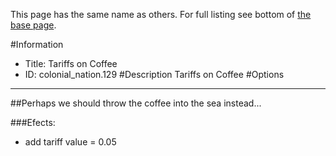 This page has the same name as others. For full listing see bottom of [the base page](tariffs_on_coffee.md).

#Information
 - Title: Tariffs on Coffee
 - ID: colonial_nation.129
#Description
Tariffs on Coffee
#Options

___
##Perhaps we should throw the coffee into the sea instead...

###Efects:<ul><li>add tariff value = 0.05</li></ul>
